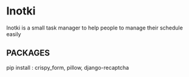 # Inotki

Inotki is a small task manager to help people to manage their schedule easily

## PACKAGES

pip install : crispy_form, pillow, django-recaptcha
